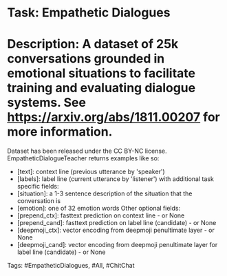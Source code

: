 Task: Empathetic Dialogues
===========================
Description: A dataset of 25k conversations grounded in emotional situations to facilitate training and evaluating dialogue systems. See https://arxiv.org/abs/1811.00207 for more information. 
=========================== 
Dataset has been released under the CC BY-NC license. 
EmpatheticDialogueTeacher returns examples like so: 
- [text]:  context line (previous utterance by 'speaker') 
- [labels]: label line  (current utterance by 'listener') 
with additional task specific fields: 
- [situation]: a 1-3 sentence description of the situation that the conversation is 
- [emotion]: one of 32 emotion words 
Other optional fields: 
- [prepend_ctx]: fasttext prediction on context line - or None 
- [prepend_cand]: fasttext prediction on label line (candidate) - or None 
- [deepmoji_ctx]: vector encoding from deepmoji penultimate layer - or None 
- [deepmoji_cand]: vector encoding from deepmoji penultimate layer for label line (candidate) - or None 

Tags: #EmpatheticDialogues, #All, #ChitChat

